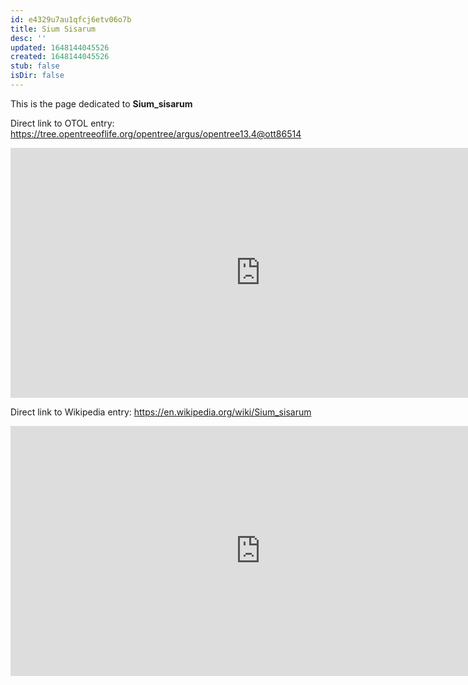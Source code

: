 ```yaml
---
id: e4329u7au1qfcj6etv06o7b
title: Sium Sisarum
desc: ''
updated: 1648144045526
created: 1648144045526
stub: false
isDir: false
---
```

This is the page dedicated to **Sium_sisarum**


Direct link to OTOL entry: https://tree.opentreeoflife.org/opentree/argus/opentree13.4@ott86514



<html>
    <body>
    <iframe src="https://tree.opentreeoflife.org/opentree/argus/opentree13.4@ott86514"
    width="800" height="400" frameborder="0" allowfullscreen> </iframe>
    </body>
</html>
    


Direct link to Wikipedia entry: https://en.wikipedia.org/wiki/Sium_sisarum



<html>
    <body>
    <iframe src="https://en.wikipedia.org/wiki/Sium_sisarum"
    width="800" height="400" frameborder="0" allowfullscreen> </iframe>
    </body>
</html>
    
